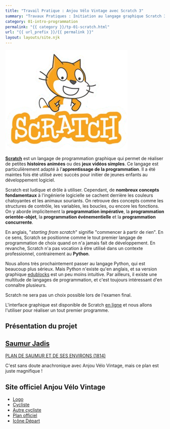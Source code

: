 ```yaml
---
title: "Travail Pratique : Anjou Vélo Vintage avec Scratch 3"
summary: "Travaux Pratiques : Initiation au langage graphique Scratch 3."
category: 01-intro-programmation
permalink: "{{ category }}/tp-01-scratch.html"
url: "{{ url_prefix }}/{{ permalink }}"
layout: layouts/site.njk
---
```


![Scratch logo](./assets/scratch-logo.png)

[**Scratch**](https://scratch.mit.edu/projects/editor/) est un langage de programmation graphique qui permet de réaliser de petites **histoires animées** ou des **jeux vidéos simples**. Ce langage est particulièrement adapté à l'**apprentissage de la programmation**. Il a été maintes fois été utilisé avec succès pour initier de jeunes enfants au développement logiciel.

Scratch est ludique et drôle à utiliser. Cependant, de **nombreux concepts fondamentaux** à l'ingénierie logicielle se cachent derrière les couleurs chatoyantes et les animaux souriants. On retrouve des concepts comme les structures de contrôle, les variables, les boucles, ou encore les fonctions. On y aborde implicitement la **programmation impérative**, la **programmation orientée-objet**, la **programmation événementielle** et la **programmation concurrente**.

En anglais, "*starting from scratch*" signifie "commencer à partir de rien". En ce sens, Scratch se positionne comme le tout premier langage de programmation de choix quand on n'a jamais fait de développement. En revanche, Scratch n'a pas vocation à être utilisé dans un contexte professionnel, contrairement au **Python**.

Nous allons très prochaintement passer au langage Python, qui est beaucoup plus sérieux. Mais Python n'existe qu'en anglais, et sa version graphique [edublocks](https://app.edublocks.org/) est un peu moins intuitive. Par ailleurs, il existe une multitude de langages de programmation, et c'est toujours intéressant d'en connaître plusieurs.

Scratch ne sera pas un choix possible lors de l'examen final.

L'interface graphique est disponible de Scratch [en ligne](https://scratch.mit.edu/projects/editor/) et nous allons l'utiliser pour réaliser un tout premier programme.

## Présentation du projet




[Saumur Jadis](https://saumur-jadis.pagesperso-orange.fr/)
----------------------------------------------------------

[PLAN DE SAUMUR ET DE  SES ENVIRONS (1814)](https://saumur-jadis.pagesperso-orange.fr/plans/plan1814.htm)

C'est sans doute anachronique avec Anjou Vélo Vintage, mais ce plan est juste magnifique !


Site officiel Anjou Vélo Vintage
--------------------------------

* [Logo](https://www.anjou-velo-vintage.com/images/logo.png)
* [Cycliste](https://www.anjou-velo-vintage.com/images/parcours/Visuels_personnages/personnages-2017-small/big/abby-cyclette-21.png)
* [Autre cycliste](https://www.anjou-velo-vintage.com/images/dresscode/glamour.png)
* [Plan officiel](https://www.anjou-velo-vintage.com/images/parcours/parcours2021/AVV21-PLAN-ABBY-CYCLETTE-35-KM-FR.jpg)
* [Icône Départ](https://www.anjou-velo-vintage.com/images/esprit-avv/pictos/depart.png)

